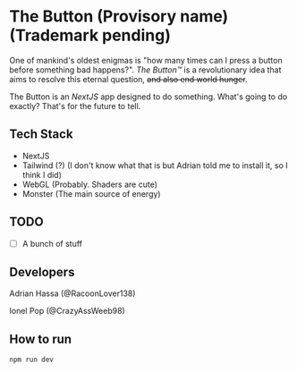# The Button (Provisory name) (Trademark pending)

One of mankind's oldest enigmas is "how many times can I press a button before something bad happens?". _The Button™_ is a revolutionary idea that aims to resolve this eternal question, ~~and also end world hunger~~.


The Button is an _NextJS_ app designed to do something. What's going to do exactly? That's for the future to tell.

## Tech Stack

* NextJS
* Tailwind (?) (I don't know what that is but Adrian told me to install it, so I think I did)
* WebGL (Probably. Shaders are cute)
* Monster (The main source of energy)

## TODO

- [ ] A bunch of stuff

## Developers

Adrian Hassa (@RacoonLover138)

Ionel Pop (@CrazyAssWeeb98)

## How to run

```bash
npm run dev
```
